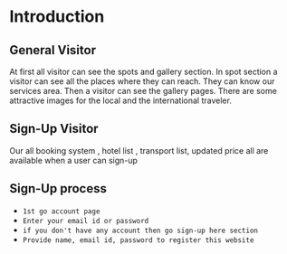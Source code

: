 # Introduction

## General Visitor

At first all visitor can see the spots and gallery section. In spot section a visitor can see all the places where they can reach. They can know our services area. Then a visitor can see the gallery pages. There are some attractive images for the local and the international traveler.

## Sign-Up Visitor

Our all booking system , hotel list , transport list, updated price all are available when a user can sign-up




## Sign-Up process

* `1st go account page`
* `Enter your email id or password`
* `if you don't have any account then go sign-up here section`
* `Provide name, email id, password to register this website`
